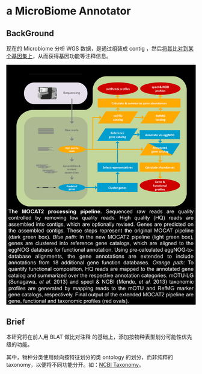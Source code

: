 # a MicroBiome Annotator

## BackGround

现在的 Microbiome 分析 WGS 数据，是通过组装成 contig ，然后[将其比对到某个基因集上](http://mocat.embl.de/about.html)，从而获得基因功能等注释信息。

![MOCAT2](doc/img/mocat.png)

## Brief

本研究将在前人用 BLAT 做比对注释 的基础上，添加按物种表型划分可能性优先级的功能。

其中，物种分类使用倾向按特征划分的类 ontology 的划分，而非纯粹的 taxonomy，以便将不同功能分开。如：[NCBI Taxonomy](http://www.ncbi.nlm.nih.gov/taxonomy)。



